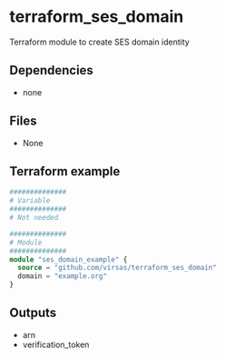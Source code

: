 # terraform_ses_domain

Terraform module to create SES domain identity

##  Dependencies

- none

## Files

- None

## Terraform example

``` terraform
##############
# Variable
##############
# Not needed

##############
# Module
##############
module "ses_domain_example" {
  source = "github.com/virsas/terraform_ses_domain"
  domain = "example.org"
}
```

## Outputs

- arn
- verification_token
